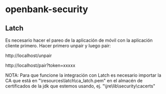 # openbank-security


## Latch
Es necesario hacer el pareo de la aplicación de móvil con la aplicación cliente primero.
Hacer primero unpair y luego pair:

http://localhost/unpair

http://localhost/pair?token=xxxxx



NOTA:
Para que funcione la integración con Latch es necesario importar la CA que está en "\resources\latch\ca_latch.pem" en el almacén de certificados de la jdk que 
estemos usando, ej. "\jre\lib\security\cacerts"
